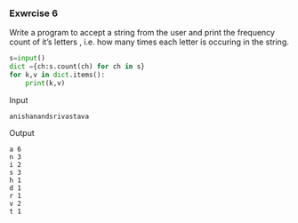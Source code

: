 ### Exwrcise 6

Write a program to accept a string from the user and print the frequency count of it’s letters ,
i.e. how many times each letter is occuring in the string.

```python
s=input()
dict ={ch:s.count(ch) for ch in s}
for k,v in dict.items():
    print(k,v)
```

Input
```
anishanandsrivastava
```
Output
```
a 6
n 3
i 2
s 3
h 1
d 1
r 1
v 2
t 1
```
